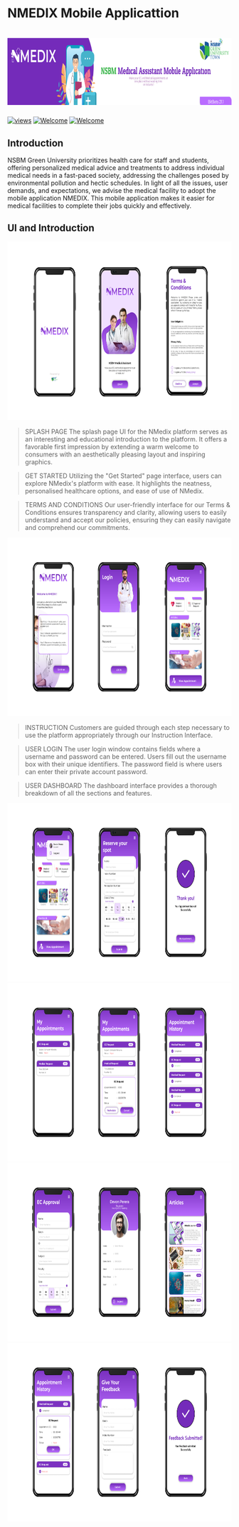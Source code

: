 # NMEDIX Mobile Applicattion

# <img src="assets/banner.png" height="150" width="1200" > 

<a href="#"><img alt="views" title="Github views" src="https://komarev.com/ghpvc/?username=isurusandaruwan697&label=Profile%20views&color=0e75b6&style=flat" width="125"/></a>
[![Welcome](https://img.shields.io/badge/NSBM%20Green%20University-Welcome-brightgreen)](#) 
[![Welcome](https://img.shields.io/badge/Mobile%20Applications-Final%20Project-orange)](#)


## Introduction
NSBM Green University prioritizes health care for staff and students, offering personalized medical advice and treatments to address individual medical needs in a fast-paced society, addressing the challenges posed by environmental pollution and hectic schedules.
In light of all the issues, user demands, and expectations, we advise the medical facility to adopt the mobile application NMEDIX. This mobile application makes it easier for medical facilities to complete their jobs quickly and effectively.


## UI and Introduction
<img src="assets/1.png" height="400" width="1200" > 

>SPLASH PAGE
The splash page UI for the NMedix platform serves as an interesting and educational introduction to the platform. It offers a favorable first impression by extending a warm welcome to consumers with an aesthetically pleasing layout and inspiring graphics.

>GET STARTED
Utilizing the "Get Started" page interface, users can explore NMedix's platform with ease. It highlights the neatness, personalised healthcare options, and ease of use of NMedix.

>TERMS AND CONDITIONS
Our user-friendly interface for our Terms & Conditions ensures transparency and clarity, allowing users to easily understand and accept our policies, ensuring they can easily navigate and comprehend our commitments.




<img src="assets/2.png" height="400" width="1200" > 

>INSTRUCTION
Customers are guided through each step necessary to use the platform appropriately through our Instruction Interface.

>USER LOGIN
The user login window contains fields where a username and password can be entered. Users fill out the username box with their unique identifiers. The password field is where users can enter their private account password.

>USER DASHBOARD
The dashboard interface provides a thorough breakdown of all the sections and features.






<img src="assets/3.png" height="400" width="1200" >









<img src="assets/4.png" height="400" width="1200" > 










<img src="assets/5.png" height="400" width="1200" > 











<img src="assets/6.png" height="400" width="1200" > 
